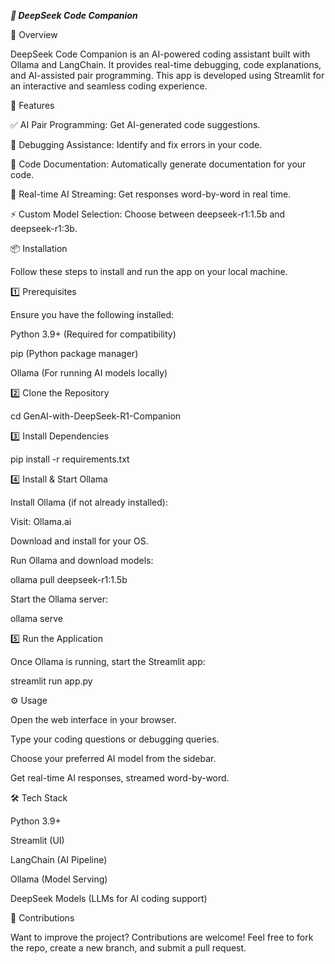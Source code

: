 *****🚀 DeepSeek Code Companion*****


📝 Overview

DeepSeek Code Companion is an AI-powered coding assistant built with Ollama and LangChain. It provides real-time debugging, code explanations, and AI-assisted pair programming. This app is developed using Streamlit for an interactive and seamless coding experience.

🔧 Features

✅ AI Pair Programming: Get AI-generated code suggestions.

🐞 Debugging Assistance: Identify and fix errors in your code.

📝 Code Documentation: Automatically generate documentation for your code.

🎯 Real-time AI Streaming: Get responses word-by-word in real time.

⚡ Custom Model Selection: Choose between deepseek-r1:1.5b and deepseek-r1:3b.

📦 Installation

Follow these steps to install and run the app on your local machine.

1️⃣ Prerequisites

Ensure you have the following installed:

Python 3.9+ (Required for compatibility)

pip (Python package manager)

Ollama (For running AI models locally)

2️⃣ Clone the Repository

cd GenAI-with-DeepSeek-R1-Companion

3️⃣ Install Dependencies

pip install -r requirements.txt

4️⃣ Install & Start Ollama

Install Ollama (if not already installed):

Visit: Ollama.ai

Download and install for your OS.

Run Ollama and download models:

ollama pull deepseek-r1:1.5b

Start the Ollama server:

ollama serve

5️⃣ Run the Application

Once Ollama is running, start the Streamlit app:

streamlit run app.py

⚙️ Usage

Open the web interface in your browser.

Type your coding questions or debugging queries.

Choose your preferred AI model from the sidebar.

Get real-time AI responses, streamed word-by-word.

🛠 Tech Stack

Python 3.9+

Streamlit (UI)

LangChain (AI Pipeline)

Ollama (Model Serving)

DeepSeek Models (LLMs for AI coding support)

🤝 Contributions

Want to improve the project? Contributions are welcome! Feel free to fork the repo, create a new branch, and submit a pull request.


